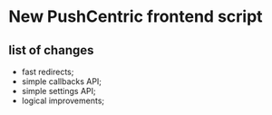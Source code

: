 # New PushCentric frontend script

## list of changes

- fast redirects;
- simple callbacks API;
- simple settings API;
- logical improvements;

